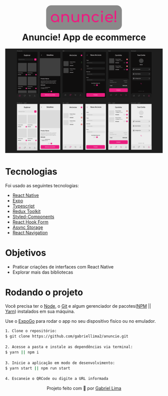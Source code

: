 <h1 align="center">
    <img alt="Anuncie logo" src="./assets/github/logo.svg" />
    <br>
    Anuncie! App de ecommerce
</h1>

<div align="center">
  <img src="./assets/github/anuncie-figma.png" alt="demonstração do projeto" >
</div>

# Tecnologias

<p>Foi usado as seguintes tecnologias:</p>

- [React Native](https://reactnative.dev/)
- [Expo](https://expo.dev/)
- [Typescript](https://www.typescriptlang.org/)
- [Redux Toolkit](https://redux-toolkit.js.org/)
- [Styled-Components](https://styled-components.com/)
- [React Hook Form](https://react-hook-form.com/)
- [Async Storage](https://react-native-async-storage.github.io/async-storage/docs/usage/)
- [React Navigation](https://reactnavigation.org/)

# Objetivos

- Praticar criações de interfaces com React Native
- Explorar mais das bibliotecas

# Rodando o projeto

Você precisa ter o [Node](https://nodejs.org/en/), o [Git](https://git-scm.com/) e algum gerenciador de pacotes([NPM](https://docs.npmjs.com/downloading-and-installing-node-js-and-npm/) || [Yarn](https://classic.yarnpkg.com/lang/en/docs/install)) instalados em sua máquina.

Use o [ExpoGo](https://expo.dev/client) para rodar o app no seu dispositivo fisico ou no emulador.

```bash
1. Clone o repositório:
$ git clone https://github.com/gabriellima2/anuncie.git

2. Acesse a pasta e instale as dependências via terminal:
$ yarn || npm i

3. Inicie a aplicação em modo de desenvolvimento:
$ yarn start || npm run start

4. Escaneie o QRCode ou digite a URL informada
```

<p align="center">Projeto feito com 💙 por <a href="https://www.linkedin.com/in/gabriel-lima-860612236">Gabriel Lima</a></p>
